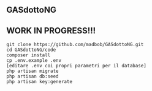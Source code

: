## GASdottoNG

## WORK IN PROGRESS!!!

```
git clone https://github.com/madbob/GASdottoNG.git
cd GASdottoNG/code
composer install
cp .env.example .env
[editare .env coi propri parametri per il database]
php artisan migrate
php artisan db:seed
php artisan key:generate
```
